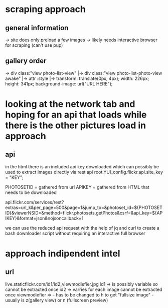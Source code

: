 
# scraping approach

## general information
-> site does only preload a few images
    -> likely needs interactive browser for scraping (can't use pup)

## gallery order 
-> div class:"view photo-list-view"
    |-> div class:"view photo-list-photo-view awake"
        |-> attr :style
            |-> transform: translate(0px, 4px); width: 226px; height: 341px; background-image: url("URL HERE");

# looking at the network tab and hoping for an api that loads while there is the other pictures load in approach

## api
in the html there is an included api key downloaded which can possibly be used to extract images directly via rest api
root.YUI_config.flickr.api.site_key = "KEY";

PHOTOSETID = gathered from url
APIKEY = gathered from HTML that needs to be downloaded

api.flickr.com/services/rest?extras=url_k&per_page=500&page=1&jump_to=&photoset_id=${PHOTOSETID}&viewerNSID=&method=flickr.photosets.getPhotos&csrf=&api_key=${APIKEY}&format=json&nojsoncallback=1

we can use the reduced api request with the help of jq and curl to create a bash downloader script without requiring an interactive full browser 

# approach indipendent intel

## url 
live.staticflickr.com/id1/id2_viewmodiefier.jpg
id1 => is possibly variable so cannot be extracted once
id2 => varries for each image cannot be extracted once
viewmodiefier =>    - has to be changed to h to get "fullsize image"
                    - usually is z(gallery view) or n (fullscreen preview)
                    
